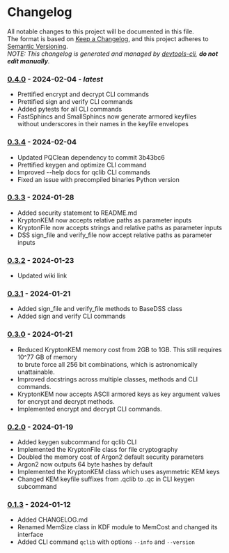 # Changelog

All notable changes to this project will be documented in this file.  
The format is based on [Keep a Changelog](https://keepachangelog.com/en/1.1.0/), and this project adheres to [Semantic Versioning](https://semver.org/spec/v2.0.0.html).  
_NOTE: This changelog is generated and managed by [devtools-cli](https://pypi.org/project/devtools-cli/), **do not edit manually**._


### [0.4.0] - 2024-02-04 - _latest_

- Prettified encrypt and decrypt CLI commands
- Prettified sign and verify CLI commands
- Added pytests for all CLI commands
- FastSphincs and SmallSphincs now generate armored keyfiles  
  without underscores in their names in the keyfile envelopes

### [0.3.4] - 2024-02-04

- Updated PQClean dependency to commit 3b43bc6
- Prettified keygen and optimize CLI command
- Improved --help docs for qclib CLI commands
- Fixed an issue with precompiled binaries Python version

### [0.3.3] - 2024-01-28

- Added security statement to README.md
- KryptonKEM now accepts relative paths as parameter inputs
- KryptonFile now accepts strings and relative paths as parameter inputs
- DSS sign_file and verify_file now accept relative paths as parameter inputs

### [0.3.2] - 2024-01-23

- Updated wiki link

### [0.3.1] - 2024-01-21

- Added sign_file and verify_file methods to BaseDSS class
- Added sign and verify CLI commands

### [0.3.0] - 2024-01-21

- Reduced KryptonKEM memory cost from 2GB to 1GB. This still requires 10^77 GB of memory  
  to brute force all 256 bit combinations, which is astronomically unattainable.
- Improved docstrings across multiple classes, methods and CLI commands.
- KryptonKEM now accepts ASCII armored keys as key argument values for encrypt and decrypt methods.
- Implemented encrypt and decrypt CLI commands.

### [0.2.0] - 2024-01-19

- Added keygen subcommand for qclib CLI
- Implemented the KryptonFile class for file cryptography
- Doubled the memory cost of Argon2 default security parameters
- Argon2 now outputs 64 byte hashes by default
- Implemented the KryptonKEM class which uses asymmetric KEM keys
- Changed KEM keyfile suffixes from .qclib to .qc in CLI keygen subcommand

### [0.1.3] - 2024-01-12

- Added CHANGELOG.md
- Renamed MemSize class in KDF module to MemCost and changed its interface
- Added CLI command `qclib` with options `--info` and `--version`

[0.4.0]: https://github.com/aabmets/quantcrypt/compare/0.3.4...0.4.0
[0.3.4]: https://github.com/aabmets/quantcrypt/compare/0.3.3...0.3.4
[0.3.3]: https://github.com/aabmets/quantcrypt/compare/0.3.2...0.3.3
[0.3.2]: https://github.com/aabmets/quantcrypt/compare/0.3.1...0.3.2
[0.3.1]: https://github.com/aabmets/quantcrypt/compare/0.3.0...0.3.1
[0.3.0]: https://github.com/aabmets/quantcrypt/compare/0.2.0...0.3.0
[0.2.0]: https://github.com/aabmets/quantcrypt/compare/0.1.3...0.2.0
[0.1.3]: https://github.com/aabmets/quantcrypt/compare/0.1.0...0.1.3
